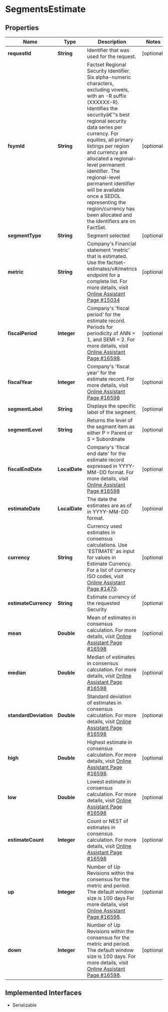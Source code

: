 

# SegmentsEstimate


## Properties

Name | Type | Description | Notes
------------ | ------------- | ------------- | -------------
**requestId** | **String** | Identifier that was used for the request. |  [optional]
**fsymId** | **String** | Factset Regional Security Identifier. Six alpha-numeric characters, excluding vowels, with an -R suffix (XXXXXX-R). Identifies the securityâ€™s best regional security data series per currency. For equities, all primary listings per region and currency are allocated a regional-level permanent identifier. The regional-level permanent identifier will be available once a SEDOL representing the region/currency has been allocated and the identifiers are on FactSet. |  [optional]
**segmentType** | **String** | Segment selected |  [optional]
**metric** | **String** | Company&#39;s Financial statement &#39;metric&#39; that is estimated. Use the factset-estimates/v#/metrics endpoint for a complete list. For more details, visit [Online Assistant Page #15034](https://oa.apps.factset.com/pages/15034) |  [optional]
**fiscalPeriod** | **Integer** | Company&#39;s &#39;fiscal period&#39; for the estimate record. Periods for periodicity of ANN &#x3D; 1, and SEMI &#x3D; 2. For more details, visit [Online Assistant Page #16598](https://oa.apps.factset.com/pages/16598). |  [optional]
**fiscalYear** | **Integer** | Company&#39;s &#39;fiscal year&#39; for the estimate record. For more details, visit [Online Assistant Page #16598](https://oa.apps.factset.com/pages/16598) |  [optional]
**segmentLabel** | **String** | Displays the specific label of the segment. |  [optional]
**segmentLevel** | **String** | Returns the level of the segment item as either P &#x3D; Parent or S &#x3D; Subordinate |  [optional]
**fiscalEndDate** | **LocalDate** | Company&#39;s &#39;fiscal end date&#39; for the estimate record expressed in YYYY-MM-DD format. For more details, visit [Online Assistant Page #16598](https://oa.apps.factset.com/pages/16598) |  [optional]
**estimateDate** | **LocalDate** | The date the estimates are as of in YYYY-MM-DD format. |  [optional]
**currency** | **String** | Currency used estimates in consensus calculations. Use &#39;ESTIMATE&#39; as input for values in Estimate Currency. For a list of currency ISO codes, visit [Online Assistant Page #1470](https://oa.apps.factset.com/pages/1470). |  [optional]
**estimateCurrency** | **String** | Estimate currency of the requested Security |  [optional]
**mean** | **Double** | Mean of estimates in consensus calculation. For more details, visit [Online Assistant Page #16598](https://oa.apps.factset.com/pages/16114) |  [optional]
**median** | **Double** | Median of estimates in consensus calculation. For more details, visit [Online Assistant Page #16598](https://oa.apps.factset.com/pages/16114) |  [optional]
**standardDeviation** | **Double** | Standard deviation of estimates in consensus calculation. For more details, visit [Online Assistant Page #16598](https://oa.apps.factset.com/pages/16114) |  [optional]
**high** | **Double** | Highest estimate in consensus calculation. For more details, visit [Online Assistant Page #16598](https://oa.apps.factset.com/pages/16114). |  [optional]
**low** | **Double** | Lowest estimate in consensus calculation. For more details, visit [Online Assistant Page #16598](https://oa.apps.factset.com/pages/16114) |  [optional]
**estimateCount** | **Integer** | Count or NEST of estimates in consensus calculation. For more details, visit [Online Assistant Page #16598](https://oa.apps.factset.com/pages/16114) |  [optional]
**up** | **Integer** | Number of Up Revisions within the consensus for the metric and period. The default window size is 100 days For more details, visit [Online Assistant Page #16598](https://oa.apps.factset.com/pages/16114). |  [optional]
**down** | **Integer** | Number of Up Revisions within the consensus for the metric and period. The default window size is 100 days. For more details, visit [Online Assistant Page #16598](https://oa.apps.factset.com/pages/16114). |  [optional]


## Implemented Interfaces

* Serializable


